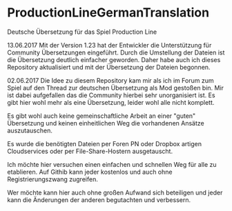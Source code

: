 # ProductionLineGermanTranslation
Deutsche Übersetzung für das Spiel Production Line

13.06.2017
Mit der Version 1.23 hat der Entwickler die Unterstützung für Community Übersetzungen eingeführt. Durch die Umstellung der Dateien ist die Übersetzung deutlich einfacher geworden. Daher habe auch ich dieses Repository aktualisiert und mit der Übersetzung der Dateien begonnen.

02.06.2017
Die Idee zu diesem Repository kam mir als ich im Forum zum Spiel auf den Thread zur deutschen Übersetzung als Mod gestoßen bin. Mir ist dabei aufgefallen das die Community hierbei sehr unorganisiert ist. Es gibt hier wohl mehr als eine Übersetzung, leider wohl alle nicht komplett. 

Es gibt wohl auch keine gemeinschaftliche Arbeit an einer "guten" Übersetzung und keinen einheitlichen Weg die vorhandenen Ansätze auszutauschen.

Es wurde die benötigten Dateien per Foren PN oder Dropbox artigen Cloudservices oder per File-Share-Hostern ausgetauscht.

Ich möchte hier versuchen einen einfachen und schnellen Weg für alle zu etablieren.
Auf Githib kann jeder kostenlos und auch ohne Registrierungszwang zugreifen.

Wer möchte kann hier auch ohne großen Aufwand sich beteiligen und jeder kann die Änderungen der anderen begutachten und verbessern.
